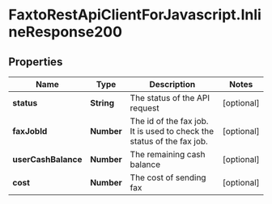 # FaxtoRestApiClientForJavascript.InlineResponse200

## Properties
Name | Type | Description | Notes
------------ | ------------- | ------------- | -------------
**status** | **String** | The status of the API request | [optional] 
**faxJobId** | **Number** | The id of the fax job. It is used to check the status of the fax job. | [optional] 
**userCashBalance** | **Number** | The remaining cash balance | [optional] 
**cost** | **Number** | The cost of sending fax | [optional] 


